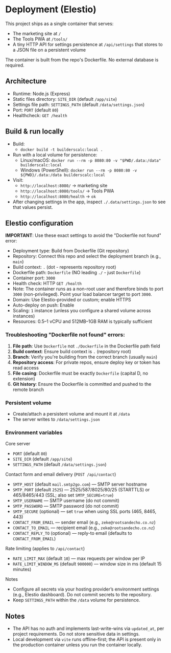 # Deployment (Elestio)

This project ships as a single container that serves:
- The marketing site at `/`
- The Tools PWA at `/tools/`
- A tiny HTTP API for settings persistence at `/api/settings` that stores to a JSON file on a persistent volume

The container is built from the repo's Dockerfile. No external database is required.

## Architecture
- Runtime: Node.js (Express)
- Static files directory: `SITE_DIR` (default `/app/site`)
- Settings file path: `SETTINGS_PATH` (default `/data/settings.json`)
- Port: `PORT` (default `80`)
- Healthcheck: `GET /health`

## Build & run locally

- Build:
  - `docker build -t builderscalc:local .`
- Run with a local volume for persistence:
  - Linux/macOS: `docker run --rm -p 8080:80 -v "$PWD/.data:/data" builderscalc:local`
  - Windows (PowerShell): `docker run --rm -p 8080:80 -v ${PWD}/.data:/data builderscalc:local`
- Visit:
  - `http://localhost:8080/` → marketing site
  - `http://localhost:8080/tools/` → Tools PWA
  - `http://localhost:8080/health` → `ok`
- After changing settings in the app, inspect `./.data/settings.json` to see that values persist.

## Elestio configuration

**IMPORTANT**: Use these exact settings to avoid the "Dockerfile not found" error:

- Deployment type: Build from Dockerfile (Git repository)
- Repository: Connect this repo and select the deployment branch (e.g., `main`)
- Build context: `.` (dot - represents repository root)
- Dockerfile path: `Dockerfile` (NO leading `./` - just `Dockerfile`)
- Container port: `3000`
- Health check: HTTP `GET /health`
- Note: The container runs as a non-root user and therefore binds to port `3000` (non-privileged). Point your load balancer target to port `3000`.
- Domain: Use Elestio-provided or custom; enable HTTPS
- Auto-deploy on push: Enable
- Scaling: `1` instance (unless you configure a shared volume across instances)
- Resources: 0.5–1 vCPU and 512MB–1GB RAM is typically sufficient

### Troubleshooting "Dockerfile not found" errors:

1. **File path**: Use `Dockerfile` not `./Dockerfile` in the Dockerfile path field
2. **Build context**: Ensure build context is `.` (repository root)
3. **Branch**: Verify you're building from the correct branch (usually `main`)
4. **Repository access**: For private repos, ensure deploy key or token has read access
5. **File casing**: Dockerfile must be exactly `Dockerfile` (capital D, no extension)
6. **Git history**: Ensure the Dockerfile is committed and pushed to the remote branch

### Persistent volume
- Create/attach a persistent volume and mount it at `/data`
- The server writes to `/data/settings.json`

### Environment variables

Core server
- `PORT` (default `80`)
- `SITE_DIR` (default `/app/site`)
- `SETTINGS_PATH` (default `/data/settings.json`)

Contact form and email delivery (`POST /api/contact`)
- `SMTP_HOST` (default `mail.smtp2go.com`) — SMTP server hostname
- `SMTP_PORT` (default `2525`) — 2525/587/8025/80/25 (STARTTLS) or 465/8465/443 (SSL; also set `SMTP_SECURE=true`)
- `SMTP_USERNAME` — SMTP username (do not commit)
- `SMTP_PASSWORD` — SMTP password (do not commit)
- `SMTP_SECURE` (optional) — set `true` when using SSL ports (465, 8465, 443)
- `CONTACT_FROM_EMAIL` — sender email (e.g., `zeke@rootsandecho.co.nz`)
- `CONTACT_TO_EMAIL` — recipient email (e.g., `zeke@rootsandecho.co.nz`)
- `CONTACT_REPLY_TO` (optional) — reply-to email (defaults to `CONTACT_FROM_EMAIL`)

Rate limiting (applies to `/api/contact`)
- `RATE_LIMIT_MAX` (default `10`) — max requests per window per IP
- `RATE_LIMIT_WINDOW_MS` (default `900000`) — window size in ms (default 15 minutes)

Notes
- Configure all secrets via your hosting provider’s environment settings (e.g., Elestio dashboard). Do not commit secrets to the repository.
- Keep `SETTINGS_PATH` within the `/data` volume for persistence.

## Notes
- The API has no auth and implements last-write-wins via `updated_at`, per project requirements. Do not store sensitive data in settings.
- Local development via `vite` runs offline-first; the API is present only in the production container unless you run the container locally.
